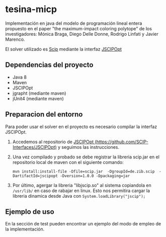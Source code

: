 # tesina-micp
Implementación en java del modelo de programación lineal entera propuesto en el paper "the maximum-impact coloring polytope" de los  investigadores: Mónica Braga, Diego Delle Donne, Rodrigo Linfati y Javier Marenco.

El solver utilizado es [Scip](http://scip.zib.de/) mediante la interfaz [JSCIPOpt](https://github.com/SCIP-Interfaces/JSCIPOpt)

## Dependencias del proyecto
  * Java 8
  * Maven
  * JSCIPOpt
  * jgrapht (mediante maven)
  * jUnit4 (mediante maven)


## Preparacion del entorno
Para poder usar el solver en el proyecto es necesario compilar la interfaz JSCIPOpt.

1. Accedemos al repositorio de  [JSCIPOpt (https://github.com/SCIP-Interfaces/JSCIPOpt)](https://github.com/SCIP-Interfaces/JSCIPOpt) y seguimos las instrucciones.

2. Una vez compilado y probado se debe registrar la libreria scip.jar en el repositorio local de maven con el siguiente comando:
      ```
      mvn install:install-file -Dfile=scip.jar  -DgroupId=de.zib.scip  -DartifactId=jscipopt -Dversion=1.0.0 -Dpackaging=jar
      ```
3. Por último, agergar la libreria "libjscip.so" al sistema copiandola en `/usr/lib/` en caso de rabajar en linux. Esto nos permitira cargar la libreria dinamica desde Java con `System.loadLibrary("jscip");`

## Ejemplo de uso
En la sección de test pueden encontrar un ejemplo del modo de empleo de la implementación.